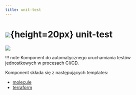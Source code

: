 ```yaml
---
title: unit-test
---
```


# ![](https://gitlab.com/pl.rachuna-net/infrastructure/terraform/modules/gitlab-project/-/raw/main/images/gitlab.png){height=20px} unit-test

[![](https://gitlab.com/pl.rachuna-net/cicd/components/unit-test/-/badges/release.svg)](https://gitlab.com/pl.rachuna-net/cicd/components/unit-test/-/releases)

!!! note
    Komponent do automatycznego uruchamiania testów jednostkowych w procesach CI/CD.


Komponent składa się z następujących templates:

* [molecule](molecule/)
* [terraform](terraform/)